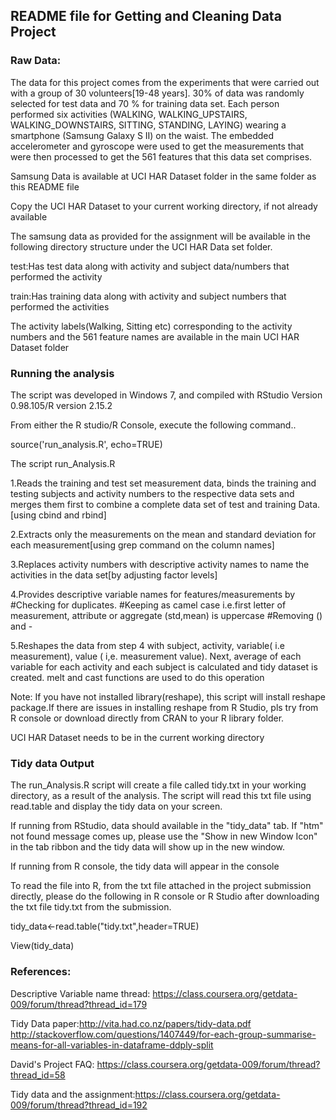 ## README file for Getting and Cleaning Data Project

 
### Raw Data:

The data for this project comes from the experiments that were carried out with a group of 30 volunteers[19-48 years]. 
30% of data was randomly selected for test data and 70 % for training data set.
Each person performed six activities (WALKING, WALKING_UPSTAIRS, WALKING_DOWNSTAIRS, SITTING, STANDING, LAYING) wearing a smartphone (Samsung Galaxy S II) on the waist. The embedded accelerometer and gyroscope were used to get the measurements that were then processed to get the 561 features that this data set comprises.
 

Samsung Data is available at UCI HAR Dataset folder in the same folder as this README file

Copy the UCI HAR Dataset to your current working directory, if not already available

The samsung data as provided for the assignment will be available in the following directory structure under the UCI HAR Data set folder. 

test:Has test data along with activity and subject data/numbers that performed the activity

train:Has training data along with activity and subject numbers that performed the activities

The activity labels(Walking, Sitting etc) corresponding to the activity numbers and the 561 feature names are available in the main UCI HAR Dataset folder



### Running the analysis
The script was developed in Windows 7, and compiled with RStudio Version 0.98.105/R version
2.15.2

From either the R studio/R Console, execute the following command..

source('run_analysis.R', echo=TRUE)


The script run_Analysis.R

1.Reads the training and test set measurement data, binds the training and testing subjects and activity numbers to the respective data sets and merges them first to combine a complete data set of test and training Data. [using cbind and rbind]

2.Extracts only the measurements on the mean and standard deviation for each measurement[using grep command on the column names]

3.Replaces activity numbers with descriptive activity names to name the activities in the data set[by adjusting factor levels]

4.Provides descriptive variable names for features/measurements by 
      #Checking for duplicates. 
      #Keeping as camel case i.e.first letter of measurement, attribute or aggregate (std,mean) is uppercase
      #Removing () and  -

5.Reshapes the data from step 4 with subject, activity, variable( i.e measurement), value ( i,e. measurement value). Next, average  of each variable for each activity and each subject is calculated and tidy dataset is created. melt and cast functions are used to do this operation


Note: If you have not installed library(reshape), this script will install reshape package.If there are issues in installing reshape from R Studio, pls try from R console or download directly from CRAN to your R library folder. 

UCI HAR Dataset needs to be in the current working directory


### Tidy data Output

The run_Analysis.R script will create a file called tidy.txt in your working directory, as a result of the analysis. The script will read this txt file using read.table and display the tidy data on your screen. 

If running from RStudio, data should available in the "tidy_data" tab. If "htm" not found message comes up, please  use the "Show in new Window Icon" in the tab ribbon and the tidy data will show up in the new window. 

If running from R console, the tidy data will appear in the console

To read the file into R, from the txt file attached in the project submission directly, please do the following in R console or R Studio after downloading the txt file tidy.txt from the submission. 

 tidy_data<-read.table("tidy.txt",header=TRUE)
 
 View(tidy_data)

### References:
Descriptive Variable name thread: https://class.coursera.org/getdata-009/forum/thread?thread_id=179

Tidy Data paper:http://vita.had.co.nz/papers/tidy-data.pdf
http://stackoverflow.com/questions/1407449/for-each-group-summarise-means-for-all-variables-in-dataframe-ddply-split

David's Project FAQ: https://class.coursera.org/getdata-009/forum/thread?thread_id=58

Tidy data and the assignment:https://class.coursera.org/getdata-009/forum/thread?thread_id=192
      
